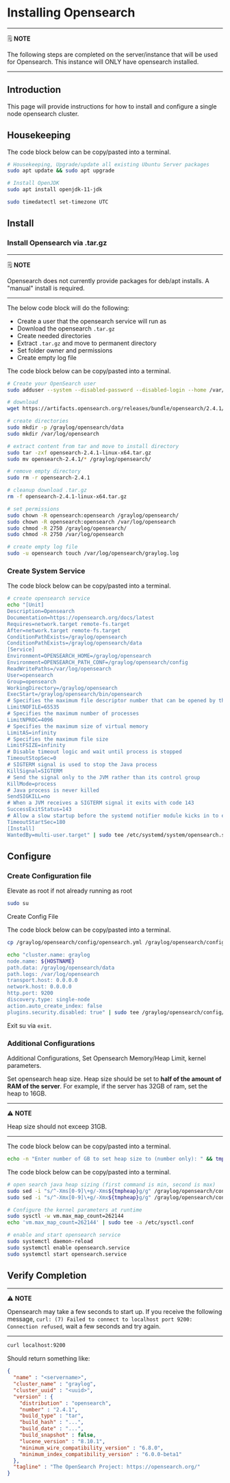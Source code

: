# Installing Opensearch

---
🗒️ **NOTE**

The following steps are completed on the server/instance that will be used for Opensearch. This instance will ONLY have opensearch installed.

---

## Introduction

This page will provide instructions for how to install and configure a single node opensearch cluster.

## Housekeeping

The code block below can be copy/pasted into a terminal.

```sh
# Housekeeping, Upgrade/update all existing Ubuntu Server packages
sudo apt update && sudo apt upgrade

# Install OpenJDK
sudo apt install openjdk-11-jdk

sudo timedatectl set-timezone UTC
```

## Install

### Install Opensearch via .tar.gz

---
🗒️ **NOTE**

Opensearch does not currently provide packages for deb/apt installs. A "manual" install is required.

---

The below code block will do the following:

* Create a user that the opensearch service will run as
* Download the opensearch `.tar.gz`
* Create needed directories
* Extract `.tar.gz` and move to permanent directory
* Set folder owner and permissions
* Create empty log file

The code block below can be copy/pasted into a terminal.

``` sh
# Create your OpenSearch user
sudo adduser --system --disabled-password --disabled-login --home /var/empty --no-create-home --quiet --force-badname --group opensearch

# download
wget https://artifacts.opensearch.org/releases/bundle/opensearch/2.4.1/opensearch-2.4.1-linux-x64.tar.gz

# create directories
sudo mkdir -p /graylog/opensearch/data
sudo mkdir /var/log/opensearch

# extract content from tar and move to install directory
sudo tar -zxf opensearch-2.4.1-linux-x64.tar.gz
sudo mv opensearch-2.4.1/* /graylog/opensearch/

# remove empty directory
sudo rm -r opensearch-2.4.1

# cleanup download .tar.gz
rm -f opensearch-2.4.1-linux-x64.tar.gz

# set permissions
sudo chown -R opensearch:opensearch /graylog/opensearch/
sudo chown -R opensearch:opensearch /var/log/opensearch
sudo chmod -R 2750 /graylog/opensearch/
sudo chmod -R 2750 /var/log/opensearch

# create empty log file
sudo -u opensearch touch /var/log/opensearch/graylog.log

```

### Create System Service

The code block below can be copy/pasted into a terminal.

```sh
# create opensearch service
echo "[Unit]
Description=Opensearch
Documentation=https://opensearch.org/docs/latest
Requires=network.target remote-fs.target
After=network.target remote-fs.target
ConditionPathExists=/graylog/opensearch
ConditionPathExists=/graylog/opensearch/data
[Service]
Environment=OPENSEARCH_HOME=/graylog/opensearch
Environment=OPENSEARCH_PATH_CONF=/graylog/opensearch/config
ReadWritePaths=/var/log/opensearch
User=opensearch
Group=opensearch
WorkingDirectory=/graylog/opensearch
ExecStart=/graylog/opensearch/bin/opensearch
# Specifies the maximum file descriptor number that can be opened by this process
LimitNOFILE=65535
# Specifies the maximum number of processes
LimitNPROC=4096
# Specifies the maximum size of virtual memory
LimitAS=infinity
# Specifies the maximum file size
LimitFSIZE=infinity
# Disable timeout logic and wait until process is stopped
TimeoutStopSec=0
# SIGTERM signal is used to stop the Java process
KillSignal=SIGTERM
# Send the signal only to the JVM rather than its control group
KillMode=process
# Java process is never killed
SendSIGKILL=no
# When a JVM receives a SIGTERM signal it exits with code 143
SuccessExitStatus=143
# Allow a slow startup before the systemd notifier module kicks in to extend the timeout
TimeoutStartSec=180
[Install]
WantedBy=multi-user.target" | sudo tee /etc/systemd/system/opensearch.service

```

## Configure

### Create Configuration file

Elevate as root if not already running as root

```sh
sudo su

```

Create Config File

The code block below can be copy/pasted into a terminal.

```sh
cp /graylog/opensearch/config/opensearch.yml /graylog/opensearch/config/opensearch.yml.bak

echo "cluster.name: graylog
node.name: ${HOSTNAME}
path.data: /graylog/opensearch/data
path.logs: /var/log/opensearch
transport.host: 0.0.0.0
network.host: 0.0.0.0
http.port: 9200
discovery.type: single-node
action.auto_create_index: false
plugins.security.disabled: true" | sudo tee /graylog/opensearch/config/opensearch.yml

```

Exit su via `exit`.

### Additional Configurations

Additional Configurations, Set Opensearch Memory/Heap Limit, kernel parameters.

Set opensearch heap size. Heap size should be set to **half of the amount of RAM of the server**. For example, if the server has 32GB of ram, set the heap to 16GB.

---
⚠️ **NOTE**

Heap size should not exceep 31GB.

---

The code block below can be copy/pasted into a terminal.

```sh
echo -n "Enter number of GB to set heap size to (number only): " && tmpheap=$(head -1 </dev/stdin)

```

The code block below can be copy/pasted into a terminal.

```sh
# open search java heap sizing (first command is min, second is max)
sudo sed -i "s/^-Xms[0-9]\+g/-Xms${tmpheap}g/g" /graylog/opensearch/config/jvm.options
sudo sed -i "s/^-Xmx[0-9]\+g/-Xmx${tmpheap}g/g" /graylog/opensearch/config/jvm.options

# Configure the kernel parameters at runtime
sudo sysctl -w vm.max_map_count=262144
echo 'vm.max_map_count=262144' | sudo tee -a /etc/sysctl.conf

# enable and start opensearch service
sudo systemctl daemon-reload
sudo systemctl enable opensearch.service
sudo systemctl start opensearch.service

```

## Verify Completion

---
⚠️ **NOTE**

Opensearch may take a few seconds to start up. If you receive the following message, `curl: (7) Failed to connect to localhost port 9200: Connection refused`, wait a few seconds and try again.

---

```sh
curl localhost:9200
```

Should return something like:

```json
{
  "name" : "<servername>",
  "cluster_name" : "graylog",
  "cluster_uuid" : "<uuid>",
  "version" : {
    "distribution" : "opensearch",
    "number" : "2.4.1",
    "build_type" : "tar",
    "build_hash" : "...",
    "build_date" : "...",
    "build_snapshot" : false,
    "lucene_version" : "8.10.1",
    "minimum_wire_compatibility_version" : "6.8.0",
    "minimum_index_compatibility_version" : "6.0.0-beta1"
  },
  "tagline" : "The OpenSearch Project: https://opensearch.org/"
}
```